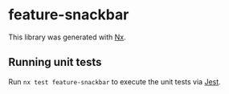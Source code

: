 # feature-snackbar

This library was generated with [Nx](https://nx.dev).

## Running unit tests

Run `nx test feature-snackbar` to execute the unit tests via [Jest](https://jestjs.io).
